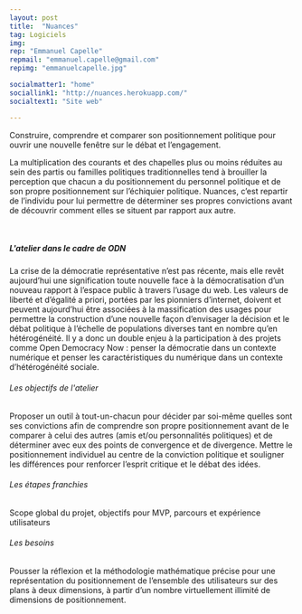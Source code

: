 ```yaml
---
layout: post
title:  "Nuances"
tag: Logiciels
img: 
rep: "Emmanuel Capelle"
repmail: "emmanuel.capelle@gmail.com"
repimg: "emmanuelcapelle.jpg"

socialmatter1: "home"
sociallink1: "http://nuances.herokuapp.com/"
socialtext1: "Site web"

---
```


Construire, comprendre et comparer son positionnement politique pour ouvrir une nouvelle fenêtre sur le débat et l’engagement.

La multiplication des courants et des chapelles plus ou moins réduites au sein des partis ou familles politiques traditionnelles tend à brouiller la perception que chacun a du positionnement du personnel politique et de son propre positionnement sur l’échiquier politique. Nuances, c’est repartir de l’individu pour lui permettre de déterminer ses propres convictions avant de découvrir comment elles se situent par rapport aux autre.

<br>

##### L'atelier dans le cadre de ODN

La crise de la démocratie représentative n’est pas récente, mais elle revêt aujourd’hui une signification toute nouvelle face à la démocratisation d’un nouveau rapport à l’espace public à travers l’usage du web. Les valeurs de liberté et d’égalité a priori, portées par les pionniers d’internet, doivent et peuvent aujourd’hui être associées à la massification des usages pour permettre la construction d’une nouvelle façon d’envisager la décision et le débat politique à l’échelle de populations diverses tant en nombre qu’en hétérogénéité. Il y a donc un double enjeu à la participation à des projets comme Open Democracy Now : penser la démocratie dans un contexte numérique et penser les caractéristiques du numérique dans un contexte d’hétérogénéité sociale.

###### Les objectifs de l'atelier

Proposer un outil à tout-un-chacun pour décider par soi-même quelles sont ses convictions afin de comprendre son propre positionnement avant de le comparer à celui des autres (amis et/ou personnalités politiques) et de déterminer avec eux des points de convergence et de divergence. Mettre le positionnement individuel au centre de la conviction politique et souligner les différences pour renforcer l’esprit critique et le débat des idées.

###### Les étapes franchies

Scope global du projet, objectifs pour MVP, parcours et expérience utilisateurs

###### Les besoins

Pousser la réflexion et la méthodologie mathématique précise pour une représentation du positionnement de l’ensemble des utilisateurs sur des plans à deux dimensions, à partir d’un nombre virtuellement illimité de dimensions de positionnement.
